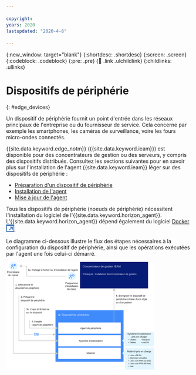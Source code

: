 ```yaml
---

copyright:
years: 2020
lastupdated: "2020-4-8"

---
```


{:new_window: target="blank"}
{:shortdesc: .shortdesc}
{:screen: .screen}
{:codeblock: .codeblock}
{:pre: .pre}
{:child: .link .ulchildlink}
{:childlinks: .ullinks}

# Dispositifs de périphérie
{: #edge_devices}

Un dispositif de périphérie fournit un point d'entrée dans les réseaux principaux de l'entreprise ou du fournisseur de service. Cela concerne par exemple les smartphones, les caméras de surveillance, voire les fours micro-ondes connectés.

{{site.data.keyword.edge_notm}} ({{site.data.keyword.ieam}}) est disponible pour des concentrateurs de gestion ou des serveurs, y compris des dispositifs distribués. Consultez les sections suivantes pour en savoir plus sur l'installation de l'agent {{site.data.keyword.ieam}} léger sur des dispositifs de périphérie :

* [Préparation d'un dispositif de périphérie](../installing/adding_devices.md)
* [Installation de l'agent](../installing/registration.md)
* [Mise à jour de l'agent](../installing/updating_the_agent.md)

Tous les dispositifs de périphérie (noeuds de périphérie) nécessitent l'installation du logiciel de l'{{site.data.keyword.horizon_agent}}. L'{{site.data.keyword.horizon_agent}} dépend également du logiciel [Docker ![S'ouvre dans un nouvel onglet](../../images/icons/launch-glyph.svg "S'ouvre dans un nouvel onglet")](https://www.docker.com/). 

Le diagramme ci-dessous illustre le flux des étapes nécessaires à la configuration du dispositif de périphérie, ainsi que les opérations exécutées par l'agent une fois celui-ci démarré.

<img src="../../images/edge/05a_Installing_edge_agent_on_device.svg" width="80%" alt="{{site.data.keyword.horizon_exchange}}, agbots et agents">

